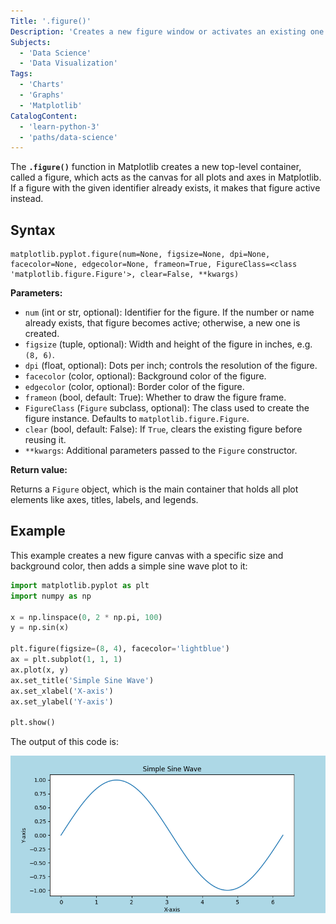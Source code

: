 ```yaml
---
Title: '.figure()'
Description: 'Creates a new figure window or activates an existing one for plotting.'
Subjects: 
  - 'Data Science'
  - 'Data Visualization'
Tags:
  - 'Charts'
  - 'Graphs' 
  - 'Matplotlib'
CatalogContent: 
  - 'learn-python-3'
  - 'paths/data-science'
---
```


The **`.figure()`** function in Matplotlib creates a new top-level container, called a figure, which acts as the canvas for all plots and axes in Matplotlib. If a figure with the given identifier already exists, it makes that figure active instead.

## Syntax

```pseudo
matplotlib.pyplot.figure(num=None, figsize=None, dpi=None, facecolor=None, edgecolor=None, frameon=True, FigureClass=<class 'matplotlib.figure.Figure'>, clear=False, **kwargs)
```

**Parameters:**

- `num` (int or str, optional): Identifier for the figure. If the number or name already exists, that figure becomes active; otherwise, a new one is created.
- `figsize` (tuple, optional): Width and height of the figure in inches, e.g. `(8, 6)`.
- `dpi` (float, optional): Dots per inch; controls the resolution of the figure.
- `facecolor` (color, optional): Background color of the figure.
- `edgecolor` (color, optional): Border color of the figure.
- `frameon` (bool, default: True): Whether to draw the figure frame.
- `FigureClass` (`Figure` subclass, optional): The class used to create the figure instance. Defaults to `matplotlib.figure.Figure`.
- `clear` (bool, default: False): If `True`, clears the existing figure before reusing it.
- `**kwargs`: Additional parameters passed to the `Figure` constructor.

**Return value:**

Returns a `Figure` object, which is the main container that holds all plot elements like axes, titles, labels, and legends.

## Example

This example creates a new figure canvas with a specific size and background color, then adds a simple sine wave plot to it:

```py
import matplotlib.pyplot as plt
import numpy as np

x = np.linspace(0, 2 * np.pi, 100)
y = np.sin(x)

plt.figure(figsize=(8, 4), facecolor='lightblue')
ax = plt.subplot(1, 1, 1)
ax.plot(x, y)
ax.set_title('Simple Sine Wave')
ax.set_xlabel('X-axis')
ax.set_ylabel('Y-axis')

plt.show()
```

The output of this code is:

![Output of matplotlib.pyplot.figure() method example](https://raw.githubusercontent.com/Codecademy/docs/main/media/figure_example.png)
